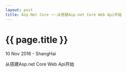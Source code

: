 ```yaml
---
layout: post
title: Asp.Net Core 一:从搭建Asp.net Core Web Api开始 
---
```


{{ page.title }}
================

<p class="meta">10 Nov 2016 - ShangHai</p>

从搭建Asp.net Core Web Api开始